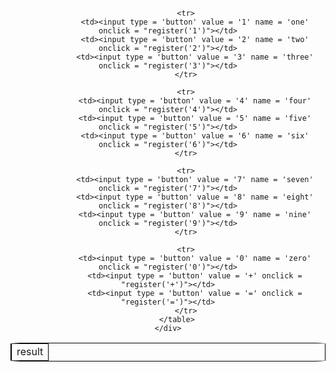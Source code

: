 <!--Using HTML, CSS, and JS to make a calculator that adds.

Requirements:
-display area
-buttons 0, 1, 2, 3, 4, 5, 6, 7, 8, 9
-calculate button (=)
-addition sign
-->

<!doctype html>
<html>

<head>
<title> Simple Little Calculator </title>

<style>

	table {
		border-radius: 5%;
		border: 1px solid black;
	}

	td {
		border-radius: 10%;
	}
	
	input[type=button] {
		font-family: sans-serif;
		font-size: 1500%
	}

	#display {
		height: 150%;
	}

</style>

</head>

<body>

<!--form tag used to create an HTML form for user input-->
<form name = 'simple calculator'>
	<!--center the calculator on the page-->
	<div align="center">
		<table border="1">
			<tr>
				<td align="center" colspan = '3' id = 'display'>result</td>
			</tr>
			
			<tr>
				<td><input type = 'button' value = '1' name = 'one' onclick = "register('1')"></td>
				<td><input type = 'button' value = '2' name = 'two' onclick = "register('2')"></td>
				<td><input type = 'button' value = '3' name = 'three' onclick = "register('3')"></td>
			</tr>

			<tr>
				<td><input type = 'button' value = '4' name = 'four' onclick = "register('4')"></td>
				<td><input type = 'button' value = '5' name = 'five' onclick = "register('5')"></td>
				<td><input type = 'button' value = '6' name = 'six' onclick = "register('6')"></td>
			</tr>
			
			<tr>
				<td><input type = 'button' value = '7' name = 'seven' onclick = "register('7')"></td>
				<td><input type = 'button' value = '8' name = 'eight' onclick = "register('8')"></td>
				<td><input type = 'button' value = '9' name = 'nine' onclick = "register('9')"></td>
			</tr>

			<tr>
				<td><input type = 'button' value = '0' name = 'zero' onclick = "register('0')"></td>
				<td><input type = 'button' value = '+' onclick = "register('+')"></td>
				<td><input type = 'button' value = '=' onclick = "register('=')"></td>
			</tr>
		</table>
	</div>

</form>

</body>

<script>
	var sequence = '';

	function register (input) {
		sequence += input;
		if (input == '=') {
			var x = parseInt(sequence[0]);
			var y = parseInt(sequence[2]);
			var z = x + y;
			console.log(z);
			document.getElementById('display').innerHTML = z;
		}
	}
</script>

</html>

